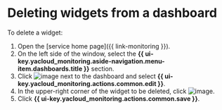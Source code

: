 # Deleting widgets from a dashboard

To delete a widget:

1. Open the [service home page]({{ link-monitoring }}).
1. On the left side of the window, select the **{{ ui-key.yacloud_monitoring.aside-navigation.menu-item.dashboards.title }}** section.
1. Click ![image](../../../_assets/monitoring/ellipsis.svg) next to the dashboard and select **{{ ui-key.yacloud_monitoring.actions.common.edit }}**.
1. In the upper-right corner of the widget to be deleted, click ![image](../../../_assets/cross.svg).
1. Click **{{ ui-key.yacloud_monitoring.actions.common.save }}**.
